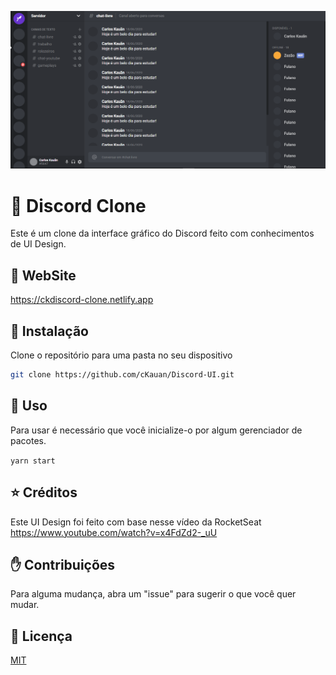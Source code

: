 ![alt text](https://github.com/cKauan/Discord-UI/blob/master/github/screenshot-discord-ui-clone.png)

# :rocket: Discord Clone

Este é um clone da interface gráfico do Discord feito com conhecimentos de UI Design.

## :bookmark: WebSite
https://ckdiscord-clone.netlify.app


## :closed_book: Instalação

Clone o repositório para uma pasta no seu dispositivo

```bash
git clone https://github.com/cKauan/Discord-UI.git
```

## :green_book: Uso
Para usar é necessário que você inicialize-o por algum gerenciador de pacotes.

```yarn start```

## :star: Créditos
Este UI Design foi feito com base nesse vídeo da RocketSeat<br>
https://www.youtube.com/watch?v=x4FdZd2-_uU

## :raised_hand: Contribuições
Para alguma mudança, abra um "issue" para sugerir o que você quer mudar.

## :scroll: Licença
[MIT](https://choosealicense.com/licenses/mit/)
